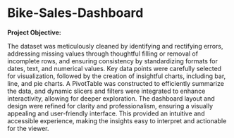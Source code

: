 # Bike-Sales-Dashboard

**Project Objective:**

The dataset was meticulously cleaned by identifying and rectifying errors, addressing missing values through thoughtful filling or removal of incomplete rows, and ensuring consistency by standardizing formats for dates, text, and numerical values.
Key data points were carefully selected for visualization, followed by the creation of insightful charts, including bar, line, and pie charts. A PivotTable was constructed to efficiently summarize the data, and dynamic slicers and filters were integrated to enhance interactivity, allowing for deeper exploration.
The dashboard layout and design were refined for clarity and professionalism, ensuring a visually appealing and user-friendly interface. This provided an intuitive and accessible experience, making the insights easy to interpret and actionable for the viewer.

